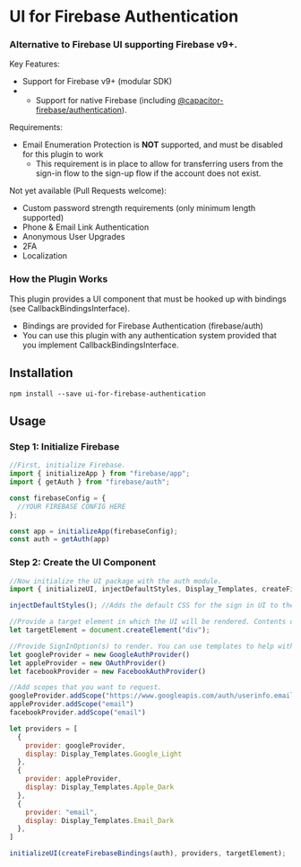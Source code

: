 # UI for Firebase Authentication

### Alternative to Firebase UI supporting Firebase v9+. 

Key Features:
- Support for Firebase v9+ (modular SDK)
- - Support for native Firebase (including [@capacitor-firebase/authentication](https://www.npmjs.com/package/@capacitor-firebase/authentication)).

Requirements:
- Email Enumeration Protection is **NOT** supported, and must be disabled for this plugin to work
  - This requirement is in place to allow for transferring users from the sign-in flow to the sign-up flow if the account does not exist. 


Not yet available (Pull Requests welcome):
- Custom password strength requirements (only minimum length supported)
- Phone & Email Link Authentication
- Anonymous User Upgrades
- 2FA
- Localization


### How the Plugin Works

This plugin provides a UI component that must be hooked up with bindings (see CallbackBindingsInterface).
- Bindings are provided for Firebase Authentication (firebase/auth)
- You can use this plugin with any authentication system provided that you implement CallbackBindingsInterface.





## Installation

```npm install --save ui-for-firebase-authentication```

## Usage

### Step 1: Initialize Firebase
```javascript
//First, initialize Firebase.
import { initializeApp } from "firebase/app";
import { getAuth } from "firebase/auth";

const firebaseConfig = {
  //YOUR FIREBASE CONFIG HERE
};

const app = initializeApp(firebaseConfig);
const auth = getAuth(app)
```

### Step 2: Create the UI Component
```javascript
//Now initialize the UI package with the auth module. 
import { initializeUI, injectDefaultStyles, Display_Templates, createFirebaseBindings } from "ui-for-firebase-authentication";

injectDefaultStyles(); //Adds the default CSS for the sign in UI to the document. This uses CSSStyleSheet so will not violate CSP. 

//Provide a target element in which the UI will be rendered. Contents of the target element may be cleared. 
let targetElement = document.createElement("div");

//Provide SignInOption(s) to render. You can use templates to help with this. 
let googleProvider = new GoogleAuthProvider()
let appleProvider = new OAuthProvider()
let facebookProvider = new FacebookAuthProvider()

//Add scopes that you want to request. 
googleProvider.addScope("https://www.googleapis.com/auth/userinfo.email")
appleProvider.addScope("email")
facebookProvider.addScope("email")

let providers = [
  {
    provider: googleProvider,
    display: Display_Templates.Google_Light
  },
  {
    provider: appleProvider,
    display: Display_Templates.Apple_Dark
  },
  {
    provider: "email",
    display: Display_Templates.Email_Dark
  },
]

initializeUI(createFirebaseBindings(auth), providers, targetElement);
```
